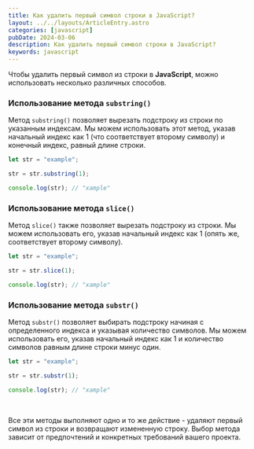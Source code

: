 ```yaml
---
title: Как удалить первый символ строки в JavaScript?
layout: ../../layouts/ArticleEntry.astro
categories: [javascript]
pubDate: 2024-03-06
description: Как удалить первый символ строки в JavaScript?
keywords: javascript
---
```


Чтобы удалить первый символ из строки в **JavaScript**, можно использовать несколько различных способов. 

### Использование метода `substring()`

Метод `substring()` позволяет вырезать подстроку из строки по указанным индексам. Мы можем использовать этот метод, указав начальный индекс как 1 (что соответствует второму символу) и конечный индекс, равный длине строки.

```javascript
let str = "example";

str = str.substring(1);

console.log(str); // "xample"
```

### Использование метода `slice()`

Метод `slice()` также позволяет вырезать подстроку из строки. Мы можем использовать его, указав начальный индекс как 1 (опять же, соответствует второму символу).

```javascript
let str = "example";

str = str.slice(1);

console.log(str); // "xample"
```

### Использование метода `substr()`

Метод `substr()` позволяет выбирать подстроку начиная с определенного индекса и указывая количество символов. Мы можем использовать его, указав начальный индекс как 1 и количество символов равным длине строки минус один.

```javascript
let str = "example";

str = str.substr(1);

console.log(str); // "xample"
```

<br>

Все эти методы выполняют одно и то же действие - удаляют первый символ из строки и возвращают измененную строку. Выбор метода зависит от предпочтений и конкретных требований вашего проекта.
